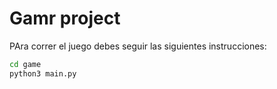 # Gamr project

PAra correr el juego debes seguir las siguientes instrucciones:

```sh
cd game
python3 main.py
```